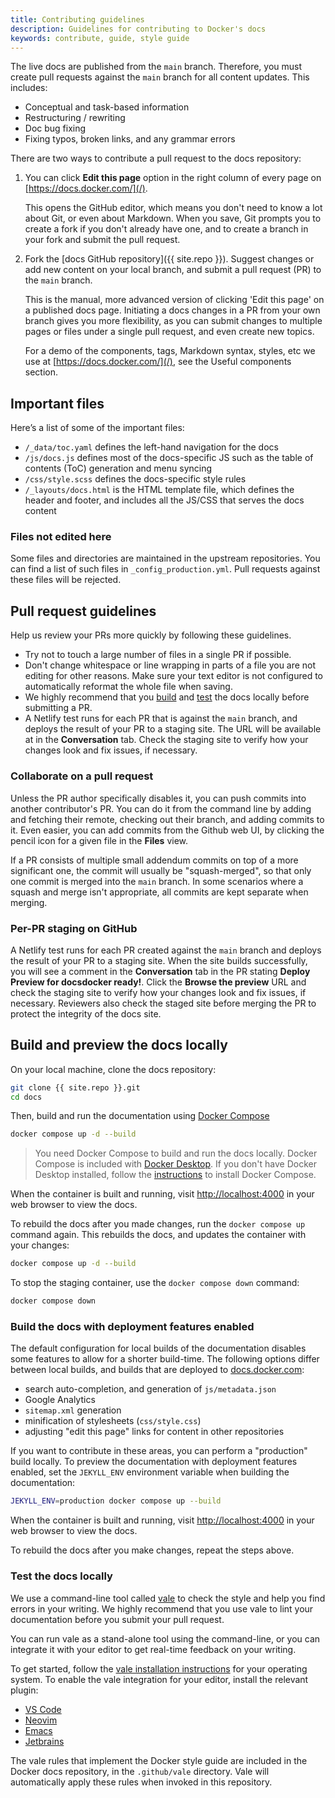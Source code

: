 ```yaml
---
title: Contributing guidelines
description: Guidelines for contributing to Docker's docs
keywords: contribute, guide, style guide
---
```


The live docs are published from the `main` branch. Therefore, you must create pull requests against the `main` branch for all content updates. This includes:

- Conceptual and task-based information
- Restructuring / rewriting
- Doc bug fixing
- Fixing typos, broken links, and any grammar errors

There are two ways to contribute a pull request to the docs repository:

1. You can click **Edit this page** option  in the right column of every page on [https://docs.docker.com/](/).

    This opens the GitHub editor, which means you don't need to know a lot about Git, or even about Markdown. When you save, Git prompts you to create a fork if you don't already have one, and to create a branch in your fork and submit the pull request.

2. Fork the [docs GitHub repository]({{ site.repo }}). Suggest changes or add new content on your local branch, and submit a pull request (PR) to the `main` branch.

    This is the manual, more advanced version of clicking 'Edit this page' on a published docs page. Initiating a docs changes in a PR from your own branch gives you more flexibility, as you can submit changes to multiple pages or files under a single pull request, and even create new topics.

    For a demo of the components, tags, Markdown syntax, styles, etc we use at [https://docs.docker.com/](/), see the Useful components section.

## Important files

Here’s a list of some of the important files:

- `/_data/toc.yaml` defines the left-hand navigation for the docs
- `/js/docs.js` defines most of the docs-specific JS such as the table of contents (ToC) generation and menu syncing
- `/css/style.scss` defines the docs-specific style rules
- `/_layouts/docs.html` is the HTML template file, which defines the header and footer, and includes all the JS/CSS that serves the docs content

### Files not edited here

Some files and directories are maintained in the upstream repositories. You can find a list of such files in `_config_production.yml`. Pull requests against these files will be rejected.

## Pull request guidelines

Help us review your PRs more quickly by following these guidelines.

- Try not to touch a large number of files in a single PR if possible.
- Don't change whitespace or line wrapping in parts of a file you are not editing for other reasons. Make sure your text editor is not configured to
  automatically reformat the whole file when saving.
- We highly recommend that you [build](#build-and-preview-the-docs-locally) and [test](#test-the-docs-locally) the docs locally before submitting a PR. 
- A Netlify test runs for each PR that is against the `main` branch, and deploys the result of your PR to a staging site. The URL will be available at in the **Conversation** tab. Check the staging site to verify how your changes look and fix issues, if necessary.

### Collaborate on a pull request

Unless the PR author specifically disables it, you can push commits into another
contributor's PR. You can do it from the command line by adding and fetching
their remote, checking out their branch, and adding commits to it. Even easier,
you can add commits from the Github web UI, by clicking the pencil icon for a
given file in the **Files** view.

If a PR consists of multiple small addendum commits on top of a more significant
one, the commit will usually be "squash-merged", so that only one commit is
merged into the `main` branch. In some scenarios where a squash and merge isn't appropriate, all commits are kept separate when merging.

### Per-PR staging on GitHub

A Netlify test runs for each PR created against the `main` branch and deploys the result of your PR to a staging site. When the site builds successfully, you will see a comment in the **Conversation** tab in the PR stating **Deploy Preview for docsdocker ready!**. Click the **Browse the preview** URL and check the staging site to verify how your changes look and fix issues, if necessary. Reviewers also check the staged site before merging the PR to protect the integrity of the docs site.

## Build and preview the docs locally

On your local machine, clone the docs repository:

```bash
git clone {{ site.repo }}.git
cd docs
```

Then, build and run the documentation using [Docker Compose](../compose/index.md)

```bash
docker compose up -d --build
```

> You need Docker Compose to build and run the docs locally. Docker Compose is included with [Docker Desktop](../desktop/index.md).
> If you don't have Docker Desktop installed, follow the [instructions](../compose/install/index.md) to install Docker Compose.

When the container is built and running, visit [http://localhost:4000](http://localhost:4000) in your web browser to view the docs.

To rebuild the docs after you made changes, run the `docker compose up` command
again. This rebuilds the docs, and updates the container with your changes:

```bash
docker compose up -d --build
```

To stop the staging container, use the `docker compose down` command:

```bash
docker compose down
```

### Build the docs with deployment features enabled

The default configuration for local builds of the documentation disables some
features to allow for a shorter build-time. The following options differ between
local builds, and builds that are deployed to [docs.docker.com](/):

- search auto-completion, and generation of `js/metadata.json`
- Google Analytics
- `sitemap.xml` generation
- minification of stylesheets (`css/style.css`)
- adjusting "edit this page" links for content in other repositories

If you want to contribute in these areas, you can perform a "production" build
locally. To preview the documentation with deployment features enabled, set the `JEKYLL_ENV` environment variable when building the documentation:

```bash
JEKYLL_ENV=production docker compose up --build
```

When the container is built and running, visit [http://localhost:4000](http://localhost:4000) in your web browser to view the docs.

To rebuild the docs after you make changes, repeat the steps above.

### Test the docs locally

We use a command-line tool called [vale](https://vale.sh/) to check the style and help you find
errors in your writing. We highly recommend that you use vale to lint your documentation before
you submit your pull request.

You can run vale as a stand-alone tool using the command-line, or you can integrate it with
your editor to get real-time feedback on your writing.

To get started, follow the [vale installation instructions](https://vale.sh/docs/vale-cli/installation/)
for your operating system. To enable the vale integration for your editor, install the relevant plugin:

- [VS Code](https://github.com/errata-ai/vale-vscode)
- [Neovim](https://github.com/jose-elias-alvarez/null-ls.nvim/blob/main/doc/BUILTINS.md#vale)
- [Emacs](https://github.com/tpeacock19/flymake-vale)
- [Jetbrains](https://vale.sh/docs/integrations/jetbrains/)

The vale rules that implement the Docker style guide are included in the Docker docs repository,
in the `.github/vale` directory. Vale will automatically apply these rules when invoked in this
repository.

